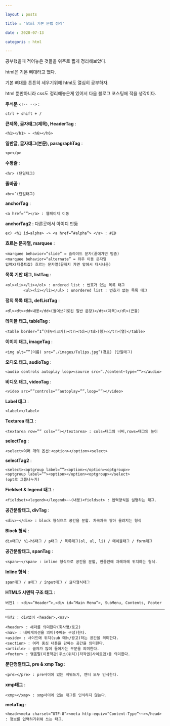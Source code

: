 ```yaml
---

layout : posts

title : "html 기본 문법 정리"

date : 2020-07-13

categoris : html

---
```


공부했을때 적어놓은 것들을 위주로 짧게 정리해보았다.

html은 기본 뼈대라고 했다.

기본 뼈대를 튼튼히 세우기위해 html도 열심히 공부하자.

html 뿐만아니라 css도 정리해놓은게 있어서 다음 블로그 포스팅에 적을 생각이다.


**주석문** `<!-- -->` :

	ctrl + shift + /

**큰제목, 글자태그(제목), HeaderTag** :

	<h1></h1> ~ <h6></h6>

**일반글, 글자태그(본문), paragraphTag** :

	<p></p>

**수평줄** :

	<hr> (단일태그)

**줄바꿈** :

	<br>`(단일태그)

**anchorTag** :

	<a href=””></a> : 웹페이지 이동

**anchorTag2** : 다른곳에서 아이디 만듦

	ex) <h1 id=alpha> -> <a href=”#alpha”> </a> : #ID

**흐르는 문자열, marquee** :

	<marquee behavior=”slide” = 슬라이드 문자(끝에가면 멈춤)
	<marquee behavior=“alternate” = 좌우 이동 문자열
	입력X(디폴트값) 흐르는 문자열(끝까지 가면 앞에서 다시나옴)
**목록 기반 태그, listTag** : 	

	<ol><li></li></ol> : ordered list : 번호가 있는 목록 태그
			<ul><li></li></ul> : unordered list : 번호가 없는 목록 태그

**정의 목록 태그, defListTag** :

	<dl><dt><dd>내용</dd>(들여쓰기로된 일반 문장)</dt>(제목)</dl>(큰틀)

**테이블 태그, tableTag** :

	<table border=”1”(테두리크기)><tr><td></td>(행)<</tr>(열)</table>

**이미지 태그, imageTag** :

	<img alt=””(이름) src=”./images/Tulips.jpg”(경로) (단일태그)

**오디오 태그, audioTag** :

	<audio controls autoplay loop><source src=”./content~type=””></audio>

**비디오 태그, videoTag** :

	<video src=””controls=””autoplay=””,loop=””></video>

**Label 태그** :

	<label></label>

**Textarea 태그** :

	<textarea row=”” cols=””></textarea> : cols=태그의 너비,rows=태그의 높이

**selectTag** :

	<select>여러 개의 옵션:<option></option><select>

**selectTag2** :

	<select><optgroup label=””><option></option><optgroup>>
	<optgroup label=””><option></option><optgroup></select>
	(opt로 그룹나누기)

**Fieldset & legend 태그** :

	<fieldset><legend></legend>~~(내용)<fieldset> : 입력양식을 설명하는 태그.

**공간분할태그, divTag** :

	<div>~</div> : block 형식으로 공간을 분할. 차곡차곡 쌓아 올려지는 형식

**Block 형식** :

	div태그/ h1~h6태그 / p태그 / 목록태그(ol, ul, li) / 테이블태그 / form태그

**공간분할태그, spanTag** :

	<span>~</span> : inline 형식으로 공간을 분할, 한줄안에 차례차례 위치하는 형식.

**Inline 형식** :

	span태그 / a태그 / input태그 / 글자형식태그

**HTML5 시멘틱 구조 태그** :  


	버전1 : <div=”Header”>,<div id=”Main Menu”>, SubMenu, Contents, Footer


<hr>

	버전2 : div없이 <header>,<nav>
	
	<header> : 헤더를 의미한다(회사명/로고)
	<nav> : 네비게이션을 의미(주메뉴 구성)한다.
	<aside> : 사이드에 위치(sub 메뉴/광고)하는 공간을 의미한다.
	<section> : 여러 중심 내용을 감싸는 공간을 의미한다.
	<article> : 글자가 많이 들어가는 부분을 의미한다.
	<footer> : 맺음말(이용약관|주소(위치)|저작권|사이트맵)을 의미한다.


**문단정렬태그, pre & xmp Tag**  :

	<pre></pre> : pre사이에 있는 띄워쓰기, 엔터 모두 인식한다.

**xmp태그** :

	<xmp></xmp> : xmp사이에 있는 태그를 인식하지 않는다.

**metaTag** :

	<head><meta charset=”UTF-8”><meta http-equiv=”Content-Type”~~></head>
	: 정보를 입력하기위해 쓰는 태그.

